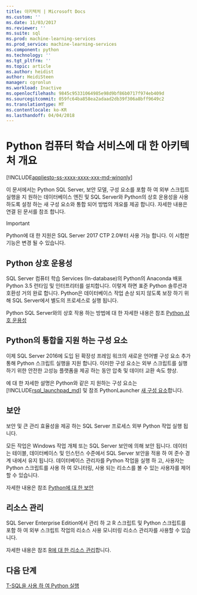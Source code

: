 ```yaml
---
title: 아키텍처 | Microsoft Docs
ms.custom: ''
ms.date: 11/03/2017
ms.reviewer: ''
ms.suite: sql
ms.prod: machine-learning-services
ms.prod_service: machine-learning-services
ms.component: python
ms.technology: ''
ms.tgt_pltfrm: ''
ms.topic: article
ms.author: heidist
author: HeidiSteen
manager: cgronlun
ms.workload: Inactive
ms.openlocfilehash: 9845c95331064985e98d9bf86b0717f974eb409d
ms.sourcegitcommit: 059fc64ba858ea2adaad2db39f306a8bff9649c2
ms.translationtype: MT
ms.contentlocale: ko-KR
ms.lasthandoff: 04/04/2018
---
```

# <a name="architecture-overview-for-machine-learning-services-with-python"></a>Python 컴퓨터 학습 서비스에 대 한 아키텍처 개요
[!INCLUDE[appliesto-ss-xxxx-xxxx-xxx-md-winonly](../../includes/appliesto-ss-xxxx-xxxx-xxx-md-winonly.md)]

이 문서에서는 Python SQL Server, 보안 모델, 구성 요소를 포함 하 여 외부 스크립트 실행을 지 원하는 데이터베이스 엔진 및 SQL Server와 Python의 상호 운용성을 사용 하도록 설정 하는 새 구성 요소와 통합 되어 방법의 개요를 제공 합니다. 자세한 내용은 연결 된 문서를 참조 합니다.

> [!IMPORTANT]
> Python에 대 한 지원은 SQL Server 2017 CTP 2.0부터 사용 가능 합니다. 이 시험판 기능은 변경 될 수 있습니다.

## <a name="python-interoperability"></a>Python 상호 운용성

SQL Server 컴퓨터 학습 Services (In-database)의 Python의 Anaconda 배포 Python 3.5 런타임 및 인터프리터를 설치합니다. 이렇게 하면 표준 Python 솔루션과 호환성 거의 완료 합니다. Python은 데이터베이스 작업 손상 되지 않도록 보장 하기 위해 SQL Server에서 별도의 프로세스로 실행 됩니다.

Python SQL Server와의 상호 작용 하는 방법에 대 한 자세한 내용은 참조 [Python 상호 운용성](../../advanced-analytics/python/python-interoperability.md)

## <a name="components-that-support-python-integration"></a>Python의 통합을 지원 하는 구성 요소

이제 SQL Server 2016에 도입 된 확장성 프레임 워크의 새로운 언어별 구성 요소 추가 통해 Python 스크립트 실행을 지원 합니다. 이러한 구성 요소는 외부 스크립트를 실행 하기 위한 안전한 고성능 플랫폼을 제공 하는 동안 압축 및 데이터 교환 속도 향상.

에 대 한 자세한 설명은 Python와 같은 지 원하는 구성 요소는 [!INCLUDE[rsql_launchpad_md](../../includes/rsql-launchpad-md.md)] 및 참조 PythonLauncher [새 구성 요소](../../advanced-analytics/python/new-components-in-sql-server-to-support-python-integration.md)합니다.

## <a name="security"></a>보안

보안 및 큰 관리 효율성을 제공 하는 SQL Server 프로세스 외부 Python 작업 실행 됩니다.

모든 작업은 Windows 작업 개체 또는 SQL Server 보안에 의해 보안 됩니다. 데이터는 테이블, 데이터베이스 및 인스턴스 수준에서 SQL Server 보안을 적용 하 여 준수 경계 내에서 유지 됩니다. 데이터베이스 관리자를 Python 작업을 실행 하 고, 사용자는 Python 스크립트를 사용 하 여 모니터링, 사용 되는 리소스를 볼 수 있는 사용자를 제어할 수 있습니다.

자세한 내용은 참조 [Python에 대 한 보안](../../advanced-analytics/python/security-overview-sql-server-python-services.md)

## <a name="resource-governance"></a>리소스 관리

SQL Server Enterprise Edition에서 관리 하 고 R 스크립트 및 Python 스크립트를 포함 하 여 외부 스크립트 작업의 리소스 사용 모니터링 리소스 관리자를 사용할 수 있습니다.

자세한 내용은 참조 [R에 대 한 리소스 관리](../../advanced-analytics/r/resource-governance-for-r-services.md)합니다.

## <a name="next-steps"></a>다음 단계

[T-SQL을 사용 하 여 Python 실행](../tutorials/run-python-using-t-sql.md)
